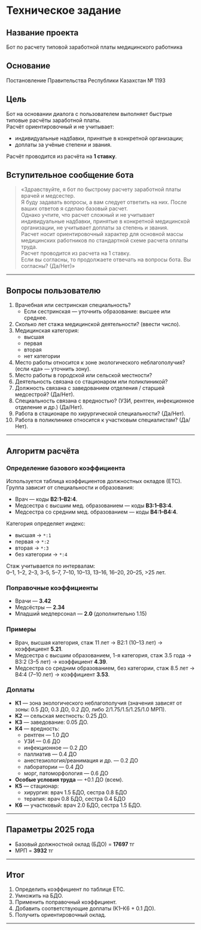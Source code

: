 # Техническое задание

## Название проекта
Бот по расчету типовой заработной платы медицинского работника

## Основание
Постановление Правительства Республики Казахстан № 1193

## Цель
Бот на основании диалога с пользователем выполняет быстрые типовые расчёты заработной платы.  
Расчёт ориентировочный и не учитывает:
- индивидуальные надбавки, принятые в конкретной организации;
- доплаты за учёные степени и звания.  

Расчёт проводится из расчёта на **1 ставку**.

## Вступительное сообщение бота
> «Здравствуйте, я бот по быстрому расчету заработной платы врачей и медсестер.  
> Я буду задавать вопросы, а вам следует ответить на них. После ваших ответов я сделаю базовый расчет.  
> Однако учтите, что расчет сложный и не учитывает индивидуальные надбавки, принятые в конкретной медицинской организации, не учитывает доплаты за степень и звания.  
> Расчет носит ориентировочный характер для основной массы медицинских работников по стандартной схеме расчета оплаты труда.  
> Расчет проводится из расчета на 1 ставку.  
> Если вы согласны, то продолжаете отвечать на вопросы бота. Вы согласны? (Да/Нет)»

---

## Вопросы пользователю
1. Врачебная или сестринская специальность?  
   - Если сестринская — уточнить образование: высшее или среднее.
2. Сколько лет стажа медицинской деятельности? (ввести число).
3. Медицинская категория:  
   - высшая  
   - первая  
   - вторая  
   - нет категории
4. Место работы относится к зоне экологического неблагополучия? (если «да» — уточнить зону).
5. Место работы в городской или сельской местности?
6. Деятельность связана со стационаром или поликлиникой?
7. Должность связана с заведованием отделения / старшей медсестрой? (Да/Нет).
8. Специальность связана с вредностью? (УЗИ, рентген, инфекционное отделение и др.) (Да/Нет).
9. Работа в стационаре по хирургической специальности? (Да/Нет).
10. Работа в поликлинике относится к участковым специалистам? (Да/Нет).

---

## Алгоритм расчёта

### Определение базового коэффициента
Используется таблица коэффициентов должностных окладов (ЕТС).  
Группа зависит от специальности и образования:
- Врач — коды **B2:1–B2:4**.
- Медсестра с высшим мед. образованием — коды **B3:1–B3:4**.
- Медсестра со средним мед. образованием — коды **B4:1–B4:4**.

Категория определяет индекс:
- высшая → `*:1`
- первая → `*:2`
- вторая → `*:3`
- без категории → `*:4`

Стаж учитывается по интервалам:  
0–1, 1–2, 2–3, 3–5, 5–7, 7–10, 10–13, 13–16, 16–20, 20–25, >25 лет.

### Поправочные коэффициенты
- Врачи — **3.42**
- Медсёстры — **2.34**
- Младший медперсонал — **2.0** (дополнительно 1.15)

### Примеры
- Врач, высшая категория, стаж 11 лет → B2:1 (10–13 лет) → коэффициент **5.21**.  
- Медсестра с высшим образованием, 1-я категория, стаж 3.5 года → B3:2 (3–5 лет) → коэффициент **4.39**.  
- Медсестра со средним образованием, без категории, стаж 8.5 лет → B4:4 (7–10 лет) → коэффициент **3.53**.  

### Доплаты
- **К1** — зона экологического неблагополучия (значения зависят от зоны: 0.5 ДО, 0.3 ДО, 0.2 ДО, либо 2/1.75/1.5/1.25/1.0 МРП).  
- **К2** — сельская местность: 0.25 ДО.  
- **К3** — заведование: 0.05 ДО.  
- **К4** — вредность:  
  - рентген — 1.0 ДО  
  - УЗИ — 0.6 ДО  
  - инфекционное — 0.2 ДО  
  - паллиатив — 0.4 ДО  
  - анестезиология/реанимация и др. — 0.2 ДО  
  - лаборатории — 0.4 ДО  
  - морг, патоморфология — 0.6 ДО
- **Особые условия труда** — +0.1 ДО (всем).  
- **К5** — стационар:  
  - хирургия: врач 1.5 БДО, сестра 0.8 БДО  
  - терапия: врач 0.8 БДО, сестра 0.4 БДО  
- **К6** — участковый: врач 2.0 БДО, сестра 1.5 БДО.

---

## Параметры 2025 года
- Базовый должностной оклад (БДО) = **17697** тг  
- МРП = **3932** тг

---

## Итог
1. Определить коэффициент по таблице ЕТС.  
2. Умножить на БДО.  
3. Применить поправочный коэффициент.  
4. Добавить соответствующие доплаты (К1–К6 + 0.1 ДО).  
5. Получить ориентировочный оклад.

---
